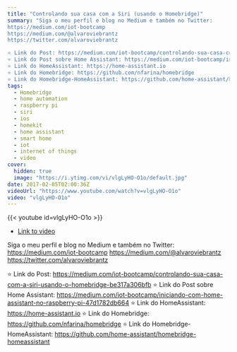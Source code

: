 ```yaml
---
title: "Controlando sua casa com a Siri (usando o Homebridge)"
summary: "Siga o meu perfil e blog no Medium e também no Twitter:
https://medium.com/iot-bootcamp
https://medium.com/@alvaroviebrantz
https://twitter.com/alvaroviebrantz

⭐ Link do Post: https://medium.com/iot-bootcamp/controlando-sua-casa-com-a-siri-usando-o-homebridge-be317a306bfb
⭐ Link do Post sobre Home Assistant: https://medium.com/iot-bootcamp/iniciando-com-home-assistant-no-raspberry-pi-47d1782db664
⭐ Link do HomeAssistant: https://home-assistant.io
⭐ Link do Homebridge: https://github.com/nfarina/homebridge
⭐ Link do Homebridge-HomeAssistant: https://github.com/home-assistant/homebridge-homeassistant"
tags:
  - Homebridge
  - home automation
  - raspberry pi
  - siri
  - ios
  - homekit
  - home assistant
  - smart home
  - iot
  - internet of things
  - video
cover:
  hidden: true
  image: "https://i.ytimg.com/vi/vlgLyHO-O1o/default.jpg"
date: 2017-02-05T02:00:36Z
videoUrl: "https://www.youtube.com/watch?v=vlgLyHO-O1o"
video: "vlgLyHO-O1o"
---
```


<!-- truncate -->

{{< youtube id=vlgLyHO-O1o >}}

- [Link to video](https://www.youtube.com/watch?v=vlgLyHO-O1o)

Siga o meu perfil e blog no Medium e também no Twitter:
https://medium.com/iot-bootcamp
https://medium.com/@alvaroviebrantz
https://twitter.com/alvaroviebrantz

⭐ Link do Post: https://medium.com/iot-bootcamp/controlando-sua-casa-com-a-siri-usando-o-homebridge-be317a306bfb
⭐ Link do Post sobre Home Assistant: https://medium.com/iot-bootcamp/iniciando-com-home-assistant-no-raspberry-pi-47d1782db664
⭐ Link do HomeAssistant: https://home-assistant.io
⭐ Link do Homebridge: https://github.com/nfarina/homebridge
⭐ Link do Homebridge-HomeAssistant: https://github.com/home-assistant/homebridge-homeassistant
